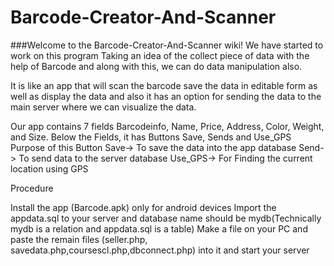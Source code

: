 # Barcode-Creator-And-Scanner
###Welcome to the Barcode-Creator-And-Scanner wiki! We have started to work on this program Taking an idea of the collect piece of data with the help of Barcode and along with this, we can do data manipulation also.

It is like an app that will scan the barcode save the data in editable form as well as display the data and also it has an option for sending the data to the main server where we can visualize the data.

Our app contains 7 fields Barcodeinfo, Name, Price, Address, Color, Weight, and Size. Below the Fields, it has Buttons Save, Sends and Use_GPS Purpose of this Button Save-> To save the data into the app database Send-> To send data to the server database Use_GPS-> For Finding the current location using GPS

Procedure

Install the app (Barcode.apk) only for android devices
Import the appdata.sql to your server and database name should be mydb(Technically mydb is a relation and appdata.sql is a table)
Make a file on your PC and paste the remain files (seller.php, savedata.php,coursescl.php,dbconnect.php) into it and start your server
